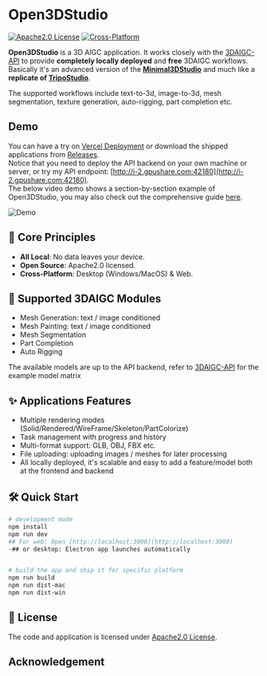 # Open3DStudio

[![Apache2.0 License](https://img.shields.io/badge/license-Apache2.0-green.svg)](LICENSE)
[![Cross-Platform](https://img.shields.io/badge/platform-MacOS%20%7C%20Windows%20%7C%20Web-blue)](#)

**Open3DStudio** is a 3D AIGC application. It works closely with the [3DAIGC-API](https://github.com/FishWoWater/3DAIGC-API) to provide **completely locally deployed** and **free** 3DAIGC workflows. Basically it's an advanced version of the  **[Minimal3DStudio](https://github.com/FishWoWater/Minimal3DStudio)** and much like a **replicate of [TripoStudio](https://studio.tripo3d.ai/home?lng=en)**.

The supported workflows include text-to-3d, image-to-3d, mesh segmentation, texture generation, auto-rigging, part completion etc.

## Demo 
You can have a try on [Vercel Deployment]() or download the shipped applications from [Releases]().<br>
 Notice that you need to deploy the API backend on your own machine or server, or try my API endpoint: [http://i-2.gpushare.com:42180](http://i-2.gpushare.com:42180). <br>
 The below video demo shows a section-by-section example of Open3DStudio, you may also check out the comprehensive guide [here](https://www.youtube.com/watch?v=y8ydZeZnPjM).

![Demo](assets/demo.gif)

## 🚀 Core Principles
- **All Local**: No data leaves your device. 
- **Open Source**: Apache2.0 licensed.
- **Cross-Platform**: Desktop (Windows/MacOS) & Web.


## 🧩 Supported 3DAIGC Modules
* Mesh Generation: text / image conditioned
* Mesh Painting: text / image conditioned 
* Mesh Segmentation
* Part Completion
* Auto Rigging

The available models are up to the API backend, refer to [3DAIGC-API](https://github.com/FishWoWater/3DAIGC-API) for the example model matrix

## ✨ Applications Features
- Multiple rendering modes (Solid/Rendered/WireFrame/Skeleton/PartColorize)
- Task management with progress and history
- Multi-format support: GLB, OBJ, FBX etc.
- File uploading: uploading images / meshes for later processing
- All locally deployed, it's scalable and easy to add a feature/model both at the frontend and backend


## 🛠️ Quick Start
```bash
# development mode 
npm install
npm run dev
## For web: Open [http://localhost:3000](http://localhost:3000)
-## or desktop: Electron app launches automatically


# build the app and ship it for specific platform 
npm run build 
npm run dist-mac
npm run dist-win
```


## 📄 License
The code and application is licensed under [Apache2.0 License](LICENSE).

## Acknowledgement


